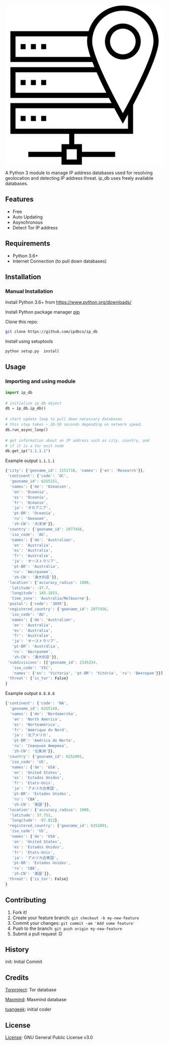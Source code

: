 ![ip_db (IP_Database)](img/ip_database_350x350.png?raw=true "ip_db")

A Python 3 module to manage IP address databases used for resolving geolocation and detecting IP address threat. ip_db uses freely available databases.

## Features

- Free
- Auto Updating
- Asynchronous
- Detect Tor IP address

## Requirements

- Python 3.6+
- Internet Connection (to pull down databases)

## Installation

### Manual Installation

Install Python 3.6+ from https://www.python.org/downloads/

Install Python package manager [pip](https://pip.pypa.io/en/stable/installing/) 

Clone this repo:
```bash
git clone https://github.com/ipdbco/ip_db
```

Install using setuptools
```bash
python setup.py  install
```


## Usage

### Importing and using module
```python
import ip_db

# initialize ip_db object
db = ip_db.ip_db()

# start update loop to pull down necessary databases
# this step takes ~ 20-50 seconds depending on network speed.
db.run_async_loop()

# get information about an IP address such as city, country, and
# if it is a tor exit node
db.get_ip("1.1.1.1")
```

Example output `1.1.1.1`
```javascript
{'city': {'geoname_id': 2151718, 'names': {'en': 'Research'}},
 'continent': {'code': 'OC',
  'geoname_id': 6255151,
  'names': {'de': 'Ozeanien',
   'en': 'Oceania',
   'es': 'Oceanía',
   'fr': 'Océanie',
   'ja': 'オセアニア',
   'pt-BR': 'Oceania',
   'ru': 'Океания',
   'zh-CN': '大洋洲'}},
 'country': {'geoname_id': 2077456,
  'iso_code': 'AU',
  'names': {'de': 'Australien',
   'en': 'Australia',
   'es': 'Australia',
   'fr': 'Australie',
   'ja': 'オーストラリア',
   'pt-BR': 'Austrália',
   'ru': 'Австралия',
   'zh-CN': '澳大利亚'}},
 'location': {'accuracy_radius': 1000,
  'latitude': -37.7,
  'longitude': 145.1833,
  'time_zone': 'Australia/Melbourne'},
 'postal': {'code': '3095'},
 'registered_country': {'geoname_id': 2077456,
  'iso_code': 'AU',
  'names': {'de': 'Australien',
   'en': 'Australia',
   'es': 'Australia',
   'fr': 'Australie',
   'ja': 'オーストラリア',
   'pt-BR': 'Austrália',
   'ru': 'Австралия',
   'zh-CN': '澳大利亚'}},
 'subdivisions': [{'geoname_id': 2145234,
   'iso_code': 'VIC',
   'names': {'en': 'Victoria', 'pt-BR': 'Vitória', 'ru': 'Виктория'}}],
 'threat': {'is_tor': False}
}
```

Example output `8.8.8.8`
```javascript
{'continent': {'code': 'NA',
  'geoname_id': 6255149,
  'names': {'de': 'Nordamerika',
   'en': 'North America',
   'es': 'Norteamérica',
   'fr': 'Amérique du Nord',
   'ja': '北アメリカ',
   'pt-BR': 'América do Norte',
   'ru': 'Северная Америка',
   'zh-CN': '北美洲'}},
 'country': {'geoname_id': 6252001,
  'iso_code': 'US',
  'names': {'de': 'USA',
   'en': 'United States',
   'es': 'Estados Unidos',
   'fr': 'États-Unis',
   'ja': 'アメリカ合衆国',
   'pt-BR': 'Estados Unidos',
   'ru': 'США',
   'zh-CN': '美国'}},
 'location': {'accuracy_radius': 1000,
  'latitude': 37.751,
  'longitude': -97.822},
 'registered_country': {'geoname_id': 6252001,
  'iso_code': 'US',
  'names': {'de': 'USA',
   'en': 'United States',
   'es': 'Estados Unidos',
   'fr': 'États-Unis',
   'ja': 'アメリカ合衆国',
   'pt-BR': 'Estados Unidos',
   'ru': 'США',
   'zh-CN': '美国'}},
 'threat': {'is_tor': False}
}
 ```


## Contributing

1. Fork it!
2. Create your feature branch: `git checkout -b my-new-feature`
3. Commit your changes: `git commit -am 'Add some feature'`
4. Push to the branch: `git push origin my-new-feature`
5. Submit a pull request :D

## History

init: Initial Commit

## Credits

[Torproject](https://check.torproject.org): Tor database

[Maxmind](https://www.maxmind.com/en/geoip2-databases): Maxmind database

[tuangeek](https://github.com/tuangeek): initial coder

## License

[License](license): GNU General Public License v3.0

